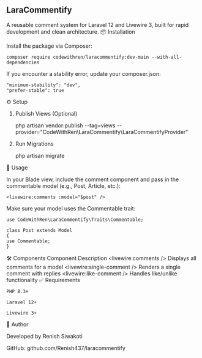 ## LaraCommentify

A reusable comment system for Laravel 12 and Livewire 3, built for rapid development and clean architecture.
📦 Installation

Install the package via Composer:

    composer require codewithren/laracommentify:dev-main --with-all-dependencies


If you encounter a stability error, update your composer.json:

    "minimum-stability": "dev",
    "prefer-stable": true

⚙️ Setup
1. Publish Views (Optional)

    php artisan vendor:publish --tag=views     --provider="CodeWithRen\LaraCommentify\LaraCommentifyProvider"

2. Run Migrations

    php artisan migrate

🧩 Usage

In your Blade view, include the comment component and pass in the commentable model (e.g., Post, Article, etc.):

    <livewire:comments :model="$post" />

Make sure your model uses the Commentable trait:

    use CodeWithRen\LaraCommentify\Traits\Commentable;

    class Post extends Model
    {
    use Commentable;
    }

🛠 Components
Component	Description
    <livewire:comments />	Displays all comments for a model
    <livewire:single-comment />	Renders a single comment with replies
    <livewire:like-comment />	Handles like/unlike functionality
✅ Requirements

    PHP 8.3+

    Laravel 12+

    Livewire 3+

👤 Author

Developed by Renish Siwakoti

GitHub: github.com/Renish437/laracommentify